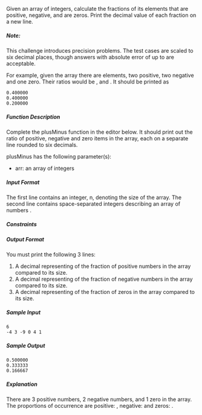 Given an array of integers, calculate the fractions of its elements that are positive, negative, and are zeros. Print the decimal value of each fraction on a new line.

##### Note:
This challenge introduces precision problems. The test cases are scaled to six decimal places, though answers with absolute error of up to  are acceptable.

For example, given the array  there are  elements, two positive, two negative and one zero. Their ratios would be ,  and . It should be printed as
```
0.400000
0.400000
0.200000
```

##### Function Description

Complete the plusMinus function in the editor below. It should print out the ratio of positive, negative and zero items in the array, each on a separate line rounded to six decimals.

plusMinus has the following parameter(s):

- arr: an array of integers

##### Input Format

The first line contains an integer, n, denoting the size of the array. 
The second line contains  space-separated integers describing an array of numbers .

##### Constraints



##### Output Format

You must print the following 3 lines:

1. A decimal representing of the fraction of positive numbers in the array compared to its size.
2. A decimal representing of the fraction of negative numbers in the array compared to its size.
3. A decimal representing of the fraction of zeros in the array compared to its size.

##### Sample Input
```
6
-4 3 -9 0 4 1     
```

##### Sample Output
```
0.500000
0.333333
0.166667
````

##### Explanation

There are 3 positive numbers, 2 negative numbers, and 1 zero in the array.
The proportions of occurrence are positive: , negative:  and zeros: .
